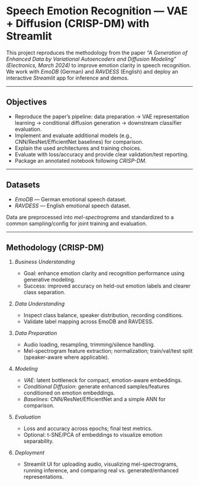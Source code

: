 # Speech Emotion Recognition — VAE + Diffusion (CRISP-DM) with Streamlit

This project reproduces the methodology from the paper *“A Generation of Enhanced Data by Variational Autoencoders and Diffusion Modeling” (Electronics, March 2024)* to improve emotion clarity in speech recognition. We work with *EmoDB* (German) and *RAVDESS* (English) and deploy an interactive *Streamlit* app for inference and demos.

---

## Objectives

* Reproduce the paper’s pipeline: data preparation → VAE representation learning → conditional diffusion generation → downstream classifier evaluation.
* Implement and evaluate additional models (e.g., CNN/ResNet/EfficientNet baselines) for comparison.
* Explain the used architectures and training choices.
* Evaluate with loss/accuracy and provide clear validation/test reporting.
* Package an annotated notebook following *CRISP-DM*.

---

## Datasets

* *EmoDB* — German emotional speech dataset.
* *RAVDESS* — English emotional speech dataset.

Data are preprocessed into *mel-spectrograms* and standardized to a common sampling/config for joint training and evaluation.

---

## Methodology (CRISP-DM)

1. *Business Understanding*

   * Goal: enhance emotion clarity and recognition performance using generative modeling.
   * Success: improved accuracy on held-out emotion labels and clearer class separation.
2. *Data Understanding*

   * Inspect class balance, speaker distribution, recording conditions.
   * Validate label mapping across EmoDB and RAVDESS.
3. *Data Preparation*

   * Audio loading, resampling, trimming/silence handling.
   * Mel-spectrogram feature extraction; normalization; train/val/test split (speaker-aware where applicable).
4. *Modeling*

   * *VAE*: latent bottleneck for compact, emotion-aware embeddings.
   * *Conditional Diffusion*: generate enhanced samples/features conditioned on emotion embeddings.
   * *Baselines*: CNN/ResNet/EfficientNet and a simple ANN for comparison.
5. *Evaluation*

   * Loss and accuracy across epochs; final test metrics.
   * Optional: t-SNE/PCA of embeddings to visualize emotion separability.
6. *Deployment*

   * Streamlit UI for uploading audio, visualizing mel-spectrograms, running inference, and comparing real vs. generated/enhanced representations.
